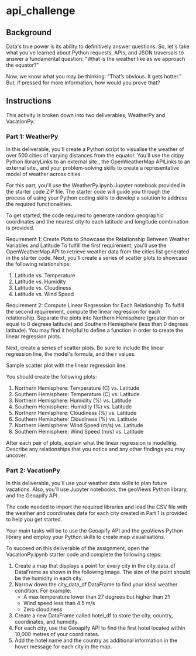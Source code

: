 # api_challenge
## Background
Data's true power is its ability to definitively answer questions. So, let's take what you've learned about Python requests, APIs, and JSON traversals to answer a fundamental question: "What is the weather like as we approach the equator?"

Now, we know what you may be thinking: “That’s obvious. It gets hotter.” But, if pressed for more information, how would you prove that?

## Instructions
This activity is broken down into two deliverables, WeatherPy and VacationPy.

### **Part 1: WeatherPy**
In this deliverable, you'll create a Python script to visualise the weather of over 500 cities of varying distances from the equator. You'll use the citipy Python libraryLinks to an external site., the OpenWeatherMap APILinks to an external site., and your problem-solving skills to create a representative model of weather across cities.

For this part, you'll use the WeatherPy.ipynb Jupyter notebook provided in the starter code ZIP file. The starter code will guide you through the process of using your Python coding skills to develop a solution to address the required functionalities.

To get started, the code required to generate random geographic coordinates and the nearest city to each latitude and longitude combination is provided.

Requirement 1: Create Plots to Showcase the Relationship Between Weather Variables and Latitude
To fulfill the first requirement, you'll use the OpenWeatherMap API to retrieve weather data from the cities list generated in the starter code. Next, you'll create a series of scatter plots to showcase the following relationships:
1) Latitude vs. Temperature
2) Latitude vs. Humidity
3) Latitude vs. Cloudiness
4) Latitude vs. Wind Speed

Requirement 2: Compute Linear Regression for Each Relationship
To fulfill the second requirement, compute the linear regression for each relationship. Separate the plots into Northern Hemisphere (greater than or equal to 0 degrees latitude) and Southern Hemisphere (less than 0 degrees latitude). You may find it helpful to define a function in order to create the linear regression plots.

Next, create a series of scatter plots. Be sure to include the linear regression line, the model's formula, and the r values.

Sample scatter plot with the linear regression line.

You should create the following plots:
1) Northern Hemisphere: Temperature (C) vs. Latitude
2) Southern Hemisphere: Temperature (C) vs. Latitude
3) Northern Hemisphere: Humidity (%) vs. Latitude
4) Southern Hemisphere: Humidity (%) vs. Latitude
5) Northern Hemisphere: Cloudiness (%) vs. Latitude
6) Southern Hemisphere: Cloudiness (%) vs. Latitude
7) Northern Hemisphere: Wind Speed (m/s) vs. Latitude
8) Southern Hemisphere: Wind Speed (m/s) vs. Latitude

After each pair of plots, explain what the linear regression is modelling. Describe any relationships that you notice and any other findings you may uncover.

### **Part 2: VacationPy**

In this deliverable, you'll use your weather data skills to plan future vacations. Also, you'll use Jupyter notebooks, the geoViews Python library, and the Geoapify API.

The code needed to import the required libraries and load the CSV file with the weather and coordinates data for each city created in Part 1 is provided to help you get started.

Your main tasks will be to use the Geoapify API and the geoViews Python library and employ your Python skills to create map visualisations.

To succeed on this deliverable of the assignment, open the VacationPy.ipynb starter code and complete the following steps:

1. Create a map that displays a point for every city in the city_data_df DataFrame as shown in the following image. The size of the point should be the humidity in each city.
2. Narrow down the city_data_df DataFrame to find your ideal weather condition.
   For example:
    - A max temperature lower than 27 degrees but higher than 21
    - Wind speed less than 4.5 m/s
    - Zero cloudiness
3. Create a new DataFrame called hotel_df to store the city, country, coordinates, and humidity.
4. For each city, use the Geoapify API to find the first hotel located within 10,000 metres of your coordinates.
5. Add the hotel name and the country as additional information in the hover message for each city in the map.

